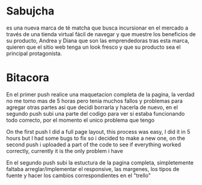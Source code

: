 # Sabujcha
es una nueva marca de té  matcha que busca incursionar en el mercado a través de una tienda virtual  fácil de navegar y que muestre los beneficios de su producto, Andrea y Diana  que son las emprendedoras tras esta marca, quieren que el sitio web tenga un  look fresco y que su producto sea el principal protagonista.

# Bitacora

En el primer push realice una maquetacion completa de la pagina, la verdad no me tomo mas de 5 horas pero tenia muchos fallos y problemas para agregar otras partes asi que decidi borrarla y hacerla de nuevo, en el segundo push subi una parte del codigo para ver si estaba funcionando todo correcto, por el momento el unico problema que tengo

On the first push I did a full page layout, this process was easy, I did it in 5 hours but I had some bugs to fix so i decided to make a new one, on the second push i uploaded a part of the code to see if everything worked correctly, currently it is the only problem i have

En el segundo push subi la estuctura de la pagina completa, simpletemente faltaba arreglar/implementar el responsive, las margenes, los tipos de fuente y hacer los cambios correspondientes en el "trello"
